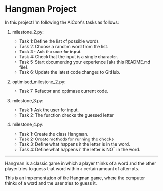 # Hangman Project
In this project I'm following the AiCore's tasks as follows:

1.  milestone_2.py:
      - Task 1: Define the list of possible words.
      - Task 2: Choose a random word from the list.
      - Task 3 - Ask the user for input.
      - Task 4: Check that the input is a single character.
      - Task 5: Start documenting your experience [aka this README.md file].
      - Task 6: Update the latest code changes to GitHub.

2. optimised_milestone_2.py:
      - Task 7: Refactor and optimase current code.

3. milestone_3.py:
      - Task 1: Ask the user for input.
      - Task 2: The function checks the guessed letter.

4. milestone_4.py:
      - Task 1: Create the class Hangman.
      - Task 2: Create methods for running the checks.
      - Task 3: Define what happens if the letter is in the word.
      - Task 4: Define what happens if the letter is NOT in the word.


_________________________________________________________________________________________________________________________________________________
Hangman is a classic game in which a player thinks of a word and the other player tries to guess that word within a certain amount of attempts.

This is an implementation of the Hangman game, where the computer thinks of a word and the user tries to guess it. 
